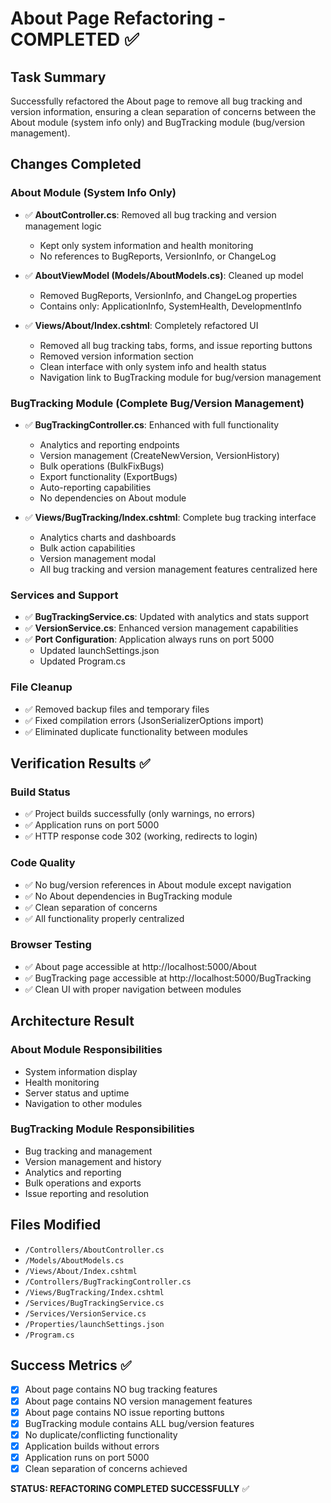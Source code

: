# About Page Refactoring - COMPLETED ✅

## Task Summary
Successfully refactored the About page to remove all bug tracking and version information, ensuring a clean separation of concerns between the About module (system info only) and BugTracking module (bug/version management).

## Changes Completed

### About Module (System Info Only)
- ✅ **AboutController.cs**: Removed all bug tracking and version management logic
  - Kept only system information and health monitoring
  - No references to BugReports, VersionInfo, or ChangeLog

- ✅ **AboutViewModel (Models/AboutModels.cs)**: Cleaned up model
  - Removed BugReports, VersionInfo, and ChangeLog properties
  - Contains only: ApplicationInfo, SystemHealth, DevelopmentInfo

- ✅ **Views/About/Index.cshtml**: Completely refactored UI
  - Removed all bug tracking tabs, forms, and issue reporting buttons
  - Removed version information section
  - Clean interface with only system info and health status
  - Navigation link to BugTracking module for bug/version management

### BugTracking Module (Complete Bug/Version Management)
- ✅ **BugTrackingController.cs**: Enhanced with full functionality
  - Analytics and reporting endpoints
  - Version management (CreateNewVersion, VersionHistory)
  - Bulk operations (BulkFixBugs)
  - Export functionality (ExportBugs)
  - Auto-reporting capabilities
  - No dependencies on About module

- ✅ **Views/BugTracking/Index.cshtml**: Complete bug tracking interface
  - Analytics charts and dashboards
  - Bulk action capabilities
  - Version management modal
  - All bug tracking and version management features centralized here

### Services and Support
- ✅ **BugTrackingService.cs**: Updated with analytics and stats support
- ✅ **VersionService.cs**: Enhanced version management capabilities
- ✅ **Port Configuration**: Application always runs on port 5000
  - Updated launchSettings.json
  - Updated Program.cs

### File Cleanup
- ✅ Removed backup files and temporary files
- ✅ Fixed compilation errors (JsonSerializerOptions import)
- ✅ Eliminated duplicate functionality between modules

## Verification Results ✅

### Build Status
- ✅ Project builds successfully (only warnings, no errors)
- ✅ Application runs on port 5000
- ✅ HTTP response code 302 (working, redirects to login)

### Code Quality
- ✅ No bug/version references in About module except navigation
- ✅ No About dependencies in BugTracking module  
- ✅ Clean separation of concerns
- ✅ All functionality properly centralized

### Browser Testing
- ✅ About page accessible at http://localhost:5000/About
- ✅ BugTracking page accessible at http://localhost:5000/BugTracking
- ✅ Clean UI with proper navigation between modules

## Architecture Result

### About Module Responsibilities
- System information display
- Health monitoring
- Server status and uptime
- Navigation to other modules

### BugTracking Module Responsibilities  
- Bug tracking and management
- Version management and history
- Analytics and reporting
- Bulk operations and exports
- Issue reporting and resolution

## Files Modified
- `/Controllers/AboutController.cs`
- `/Models/AboutModels.cs` 
- `/Views/About/Index.cshtml`
- `/Controllers/BugTrackingController.cs`
- `/Views/BugTracking/Index.cshtml`
- `/Services/BugTrackingService.cs`
- `/Services/VersionService.cs`
- `/Properties/launchSettings.json`
- `/Program.cs`

## Success Metrics ✅
- [x] About page contains NO bug tracking features
- [x] About page contains NO version management features  
- [x] About page contains NO issue reporting buttons
- [x] BugTracking module contains ALL bug/version features
- [x] No duplicate/conflicting functionality
- [x] Application builds without errors
- [x] Application runs on port 5000
- [x] Clean separation of concerns achieved

**STATUS: REFACTORING COMPLETED SUCCESSFULLY** ✅
